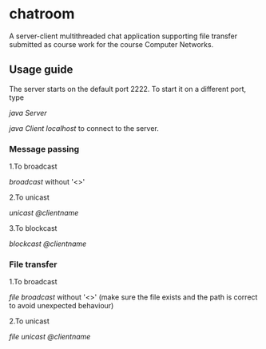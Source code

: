 # chatroom
A server-client multithreaded chat application supporting file transfer submitted as course work for the course Computer Networks.

## Usage guide

The server starts on the default port 2222. To start it on a different port, type

_java Server <portnumber>_
  
_java Client localhost <portnumber>_ to connect to the server.
  
### Message passing

1.To broadcast

_broadcast <message>_ without '<>'

2.To unicast

_unicast @clientname_ <message>

3.To blockcast

_blockcast @clientname_ <message>
  
### File transfer

1.To broadcast

_file broadcast <filepath>_ without '<>' (make sure the file exists and the path is correct to avoid unexpected behaviour)

2.To unicast

_file unicast @clientname <filepath>_
